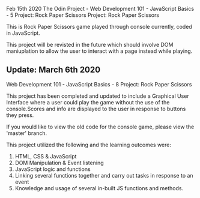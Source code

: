 Feb 15th 2020 The Odin Project - Web Development 101 - JavaScript Basics - 5 Project: Rock Paper Scissors Project: Rock Paper Scissors

This is Rock Paper Scissors game played through console currently, coded in JavaScript.

This project will be revisted in the future which should involve DOM maniuplation to allow the user to interact with a page instead while playing.

## **Update: March 6th 2020**

Web Development 101 - JavaScript Basics - 8 Project: Rock Paper Scissors

This project has been completed and updated to include a Graphical User Interface where a user could play the game without the use of     the console.Scores and info are displayed to the user in response to buttons they press.

If you would like to view the old code for the console game, please view the 'master' branch.
  
This project utilized the following and the learning outcomes were:
1. HTML, CSS & JavaScript
1. DOM Manipulation & Event listening
1. JavaScript logic and functions
1. Linking several functions together and carry out tasks in response to an event
1. Knowledge and usage of several in-built JS functions and methods.
